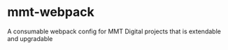 # mmt-webpack
A consumable webpack config for MMT Digital projects that is extendable and upgradable
